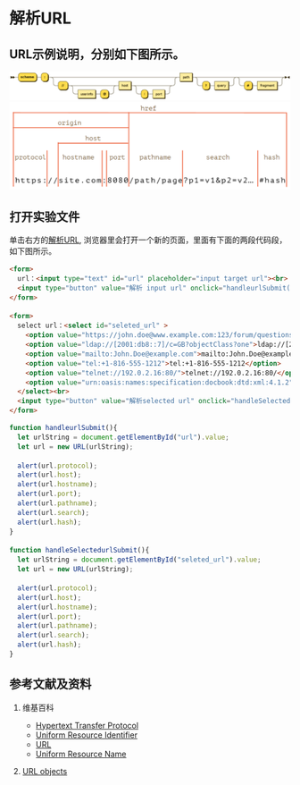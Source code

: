 # 解析URL

## URL示例说明，分别如下图所示。

![](/images/理解网站开发的重要功能/解析URL/url说明1.png)
![](/images/理解网站开发的重要功能/解析URL/url说明2.png)

## 打开实验文件

单击右方的[解析URL](https://codepen.io/quanbinn/pen/GRomwLe), 浏览器里会打开一个新的页面，里面有下面的两段代码段，如下图所示。

```html
<form>
  url：<input type="text" id="url" placeholder="input target url"><br>
  <input type="button" value="解析 input url" onclick="handleurlSubmit()"/><br>
</form>

<form>
  select url：<select id="seleted_url" >
    <option value="https://john.doe@www.example.com:123/forum/questions/?tag=networking&order=newest#top">https://john.doe@www.example.com:123/forum/questions/?tag=networking&order=newest#top</option>
    <option value="ldap://[2001:db8::7]/c=GB?objectClass?one">ldap://[2001:db8::7]/c=GB?objectClass?one</option>
    <option value="mailto:John.Doe@example.com">mailto:John.Doe@example.com</option>
    <option value="tel:+1-816-555-1212">tel:+1-816-555-1212</option>
    <option value="telnet://192.0.2.16:80/">telnet://192.0.2.16:80/</option> 
    <option value="urn:oasis:names:specification:docbook:dtd:xml:4.1.2">urn:oasis:names:specification:docbook:dtd:xml:4.1.2/</option>
  </select><br>
  <input type="button" value="解析selected url" onclick="handleSelectedurlSubmit()"/><br>
</form>
```

```javascript
function handleurlSubmit(){
  let urlString = document.getElementById("url").value;
  let url = new URL(urlString);

  alert(url.protocol); 
  alert(url.host); 
  alert(url.hostname);
  alert(url.port);  
  alert(url.pathname);   
  alert(url.search);
  alert(url.hash);
}

function handleSelectedurlSubmit(){
  let urlString = document.getElementById("seleted_url").value;
  let url = new URL(urlString);

  alert(url.protocol); 
  alert(url.host); 
  alert(url.hostname);
  alert(url.port);  
  alert(url.pathname);   
  alert(url.search);
  alert(url.hash);
}
```

## 参考文献及资料

1. 维基百科
	- [Hypertext Transfer Protocol](https://en.wikipedia.org/wiki/Hypertext_Transfer_Protocol) 
	- [Uniform Resource Identifier](https://en.wikipedia.org/wiki/Uniform_Resource_Identifier)
	- [URL](https://en.wikipedia.org/wiki/URL)
	- [Uniform Resource Name](https://en.wikipedia.org/wiki/Uniform_Resource_Name)

2. [URL objects](https://javascript.info/url)

